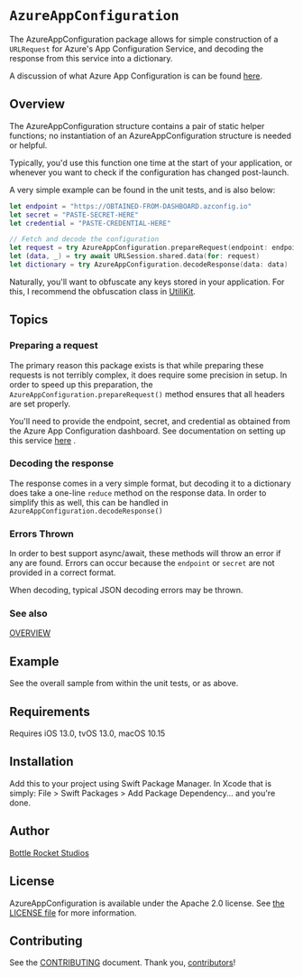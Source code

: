 # ``AzureAppConfiguration``

The AzureAppConfiguration package allows for simple construction of
a `URLRequest` for Azure's App Configuration Service, and decoding
the response from this service into a dictionary.

A discussion of what Azure App Configuration is can be found [here](https://docs.microsoft.com/en-us/azure/azure-app-configuration/overview).

## Overview

The AzureAppConfiguration structure contains a pair of static helper
functions; no instantiation of an AzureAppConfiguration structure is
needed or helpful.

Typically, you'd use this function one time at the start of your application,
or whenever you want to check if the configuration has changed post-launch.

A very simple example can be found in the unit tests, and is also below:

```swift
let endpoint = "https://OBTAINED-FROM-DASHBOARD.azconfig.io"
let secret = "PASTE-SECRET-HERE"
let credential = "PASTE-CREDENTIAL-HERE"

// Fetch and decode the configuration
let request = try AzureAppConfiguration.prepareRequest(endpoint: endpoint, secret: secret, credential: credential)
let (data, _) = try await URLSession.shared.data(for: request)
let dictionary = try AzureAppConfiguration.decodeResponse(data: data)
```

Naturally, you'll want to obfuscate any keys stored in your application. For this,
I recommend the obfuscation class in [UtiliKit](https://github.com/BottleRocketStudios/iOS-UtiliKit).

## Topics

### Preparing a request

The primary reason this package exists is that while preparing these requests is not
terribly complex, it does require some precision in setup. In order to speed up this
preparation, the `AzureAppConfiguration.prepareRequest()` method ensures that all 
headers are set properly.

You'll need to provide the endpoint, secret, and credential as obtained from the
Azure App Configuration dashboard. See documentation on setting up this service [here](https://medium.com/@russellmirabelli/azure-app-configuration-for-mobile-apps-40c2f650a410) .

### Decoding the response

The response comes in a very simple format, but decoding it to a dictionary does take
a one-line `reduce` method on the response data. In order to simplify this as well,
this can be handled in `AzureAppConfiguration.decodeResponse()`

### Errors Thrown

In order to best support async/await, these methods will throw an error if any are
found. Errors can occur because the `endpoint` or `secret` are not provided in a
correct format.

When decoding, typical JSON decoding errors may be thrown.

### See also

[OVERVIEW](https://docs.microsoft.com/en-us/azure/azure-app-configuration/overview)

## Example

See the overall sample from within the unit tests, or as above.

## Requirements

Requires iOS 13.0, tvOS 13.0, macOS 10.15

## Installation

Add this to your project using Swift Package Manager. In Xcode that is simply: File > Swift Packages > Add Package Dependency... and you're done.

## Author

[Bottle Rocket Studios](https://www.bottlerocketstudios.com/)

## License

AzureAppConfiguration is available under the Apache 2.0 license. See [the LICENSE file](LICENSE) for more information.

## Contributing

See the [CONTRIBUTING] document. Thank you, [contributors]!

[CONTRIBUTING]: CONTRIBUTING.md
[contributors]: https://github.com/BottleRocketStudios/AzureAppConfiguration-Swift/graphs/contributors
